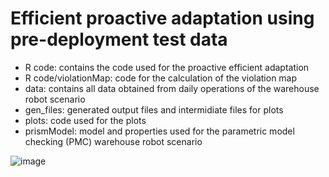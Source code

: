 # Efficient proactive adaptation using pre-deployment test data

- R code: contains the code used for the proactive efficient adaptation
- R code/violationMap: code for the calculation of the violation map
- data: contains all data obtained from daily operations of the warehouse robot scenario
- gen_files: generated output files and intermidiate files for plots
- plots: code used for the plots
- prismModel: model and properties used for the parametric model checking (PMC) warehouse robot scenario

![image](https://github.com/user-attachments/assets/426edcc1-6fc1-4ac2-820e-64d784d036c0)
